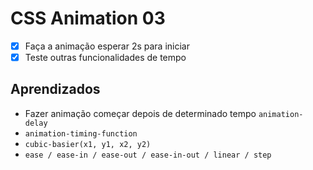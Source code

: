 # CSS Animation 03

- [x] Faça a animação esperar 2s para iniciar
- [x] Teste outras funcionalidades de tempo

## Aprendizados
- Fazer animação começar depois de determinado tempo `animation-delay`
- `animation-timing-function`
- `cubic-basier(x1, y1, x2, y2)`
- `ease / ease-in / ease-out / ease-in-out / linear / step`